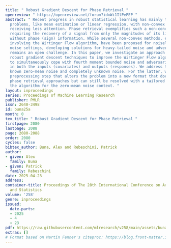 ```yaml
---
title: " Robust Gradient Descent for Phase Retrieval "
openreview: " https://openreview.net/forum?id=Wi1IlPePEP "
abstract: " Recent progress in robust statistical learning has mainly tackled convex
  problems, like mean estimation or linear regression, with non-convex challenges
  receiving less attention. Phase retrieval exemplifies such a non-convex problem,
  requiring the recovery of a signal from only the magnitudes of its linear measurements,
  without phase (sign) information. While several non-convex methods, especially those
  involving the Wirtinger Flow algorithm, have been proposed for noiseless or mild
  noise settings, developing solutions for heavy-tailed noise and adversarial corruption
  remains an open challenge. In this paper, we investigate an approach that leverages
  robust gradient descent techniques to improve the Wirtinger Flow algorithm’s ability
  to simultaneously cope with fourth moment bounded noise and adversarial contamination
  in both the inputs (covariates) and outputs (responses). We address two scenarios:
  known zero-mean noise and completely unknown noise. For the latter, we propose a
  preprocessing step that alters the problem into a new format that does not fit traditional
  phase retrieval approaches but can still be resolved with a tailored version of
  the algorithm for the zero-mean noise context. "
layout: inproceedings
series: Proceedings of Machine Learning Research
publisher: PMLR
issn: 2640-3498
id: buna25a
month: 0
tex_title: " Robust Gradient Descent for Phase Retrieval "
firstpage: 2080
lastpage: 2088
page: 2080-2088
order: 2080
cycles: false
bibtex_author: Buna, Alex and Rebeschini, Patrick
author:
- given: Alex
  family: Buna
- given: Patrick
  family: Rebeschini
date: 2025-04-23
address:
container-title: Proceedings of The 28th International Conference on Artificial Intelligence
  and Statistics
volume: '258'
genre: inproceedings
issued:
  date-parts:
  - 2025
  - 4
  - 23
pdf: https://raw.githubusercontent.com/mlresearch/v258/main/assets/buna25a/buna25a.pdf
extras: []
# Format based on Martin Fenner's citeproc: https://blog.front-matter.io/posts/citeproc-yaml-for-bibliographies/
---
```

